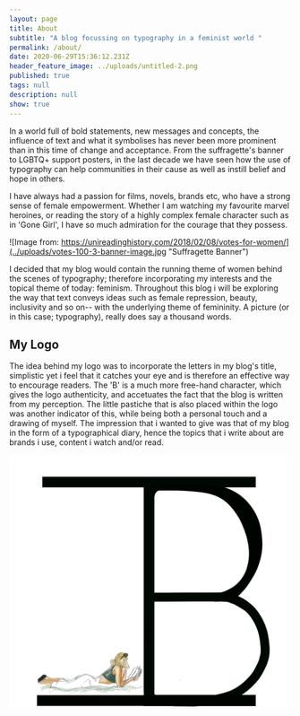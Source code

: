 ```yaml
---
layout: page
title: About
subtitle: "A blog focussing on typography in a feminist world "
permalink: /about/
date: 2020-06-29T15:36:12.231Z
header_feature_image: ../uploads/untitled-2.png
published: true
tags: null
description: null
show: true
---
```

In a world full of bold statements, new messages and concepts, the influence of text and what it symbolises has never been more prominent than in this time of change and acceptance. From the suffragette's banner to LGBTQ+ support posters, in the last decade we have seen how the use of typography can help communities in their cause as well as instill belief and hope in others. 

I have always had a passion for films, novels, brands etc, who have a strong sense of female empowerment. Whether I am watching my favourite marvel heroines, or reading the story of a highly complex female character such as in 'Gone Girl', I have so much admiration for the courage that they possess. 

![Image from: https://unireadinghistory.com/2018/02/08/votes-for-women/](../uploads/votes-100-3-banner-image.jpg "Suffragette Banner")

I decided that my blog would contain the running theme of women behind the scenes of typography; therefore incorporating my interests and the topical theme of today: feminism. Throughout this blog i will be exploring the way that text conveys ideas such as female repression, beauty, inclusivity and so on-- with the underlying theme of femininity. A picture (or in this case; typography), really does say a thousand words. 

## My Logo

The idea behind my logo was to incorporate the letters in my blog's title, simplistic yet i feel that it catches your eye and is therefore an effective way to encourage readers. The 'B' is a much more free-hand character, which gives the logo authenticity, and accetuates the fact that the blog is written from my perception. The little pastiche that is also placed within the logo was another indicator of this, while being both a personal touch and a drawing of myself. The impression that i wanted to give was that of my blog in the form of a typographical diary, hence the topics that i write about are brands i use, content i watch and/or read. 

![](../uploads/favicon.png "My Blog's Logo")